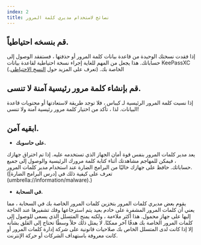 ```yaml
---
index: 2
title: نصائح لاستخدام مديري كلمة المرور
---
```

## قم بنسخه احتياطياً.

إذا فقدت نسختك الوحيدة من قاعدة بيانات كلمة المرور أو حذفتها ، فستفقد الوصول إلى حساباتك. هذا يجعل من المهم للغاية إجراء نسخة احتياطية لقاعدة بيانات KeePassXC الخاصة بك. (تعرف على المزيد حول [النسخ الاحتياطي](umbrella://information/backing-up).)

## قم بإنشاء كلمة مرور رئيسية آمنة لا تنسى.

إذا نسيت كلمة المرور الرئيسية لـ كيباس ، فلا توجد طريقة لاستعادتها أو محتويات قاعدة البيانات. لذا ، تأكد من اختيار كلمة مرور رئيسية آمنة ولا تنسى!

## ابقيه آمن.

* **على حاسوبك.**

يعد مدير كلمات المرور بنفس قوة أمان الجهاز الذي تستخدمه عليه. إذا تم اختراق جهازك ، فيمكن للمهاجم مشاهدتك أثناء كتابة كلمة مرورك الرئيسية والوصول إلى جميع حساباتك. حافظ على جهازك خاليًا من البرامج الضارة عند استخدام مدير كلمات المرور. (تعرف على كيفية ذلك في [درس البرامج الضارة] (umbrella://information/malware).)

*  **في السحابة.**

يقوم بعض مديري كلمات المرور بتخزين كلمات المرور الخاصة بك في السحابة ، مما يعني أن كلمات المرور المشفرة على خادم بعيد يتم استرجاعها وفك تشفيرها عند الحاجة إليها على جهاز محمول. هذا أكثر ملاءمة ، ولكنه يمنح المتسلل الذي يسعى للوصول إلى كلمات المرور الخاصة بك هدفًا آخر ممكنًا. لا يمثل ذلك حلاً وسطًا تحتاج إلى القلق بشأنه إلا إذا كانت لدى المتسلل الخاص بك صلاحيات قانونية على شركة إدارة كلمات المرور أو كانت معروفة باستهداف الشركات أو حركة الإنترنت.
